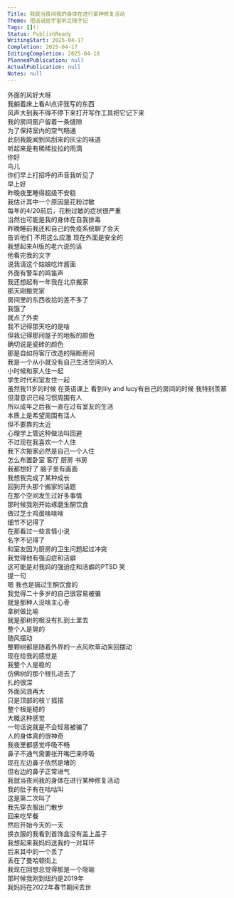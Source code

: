 ```yaml
---      
Title: 我就当夜间我的身体在进行某种修复活动      
Theme: 把话说给宇宙听之随手记      
Tags: []()      
Status: PublishReady      
WritingStart: 2025-04-17      
Completion: 2025-04-17      
EditingCompletion: 2025-04-18      
PlannedPublication: null      
ActualPublication: null      
Notes: null      
---          
```

外面的风好大呀        
我躺着床上看AI点评我写的东西        
风声大到我不得不停下来打开写作工具把它记下来          
我的房间窗户留着一条缝隙        
为了保持室内的空气畅通        
此刻我能闻到风刮来的灰尘的味道          
听起来是有稀稀拉拉的雨滴          
你好        
鸟儿        
你们早上打招呼的声音我听见了        
早上好          
昨晚夜里睡得超级不安稳        
我估计其中一个原因是花粉过敏        
每年的4/20前后，花粉过敏的症状很严重        
当然也可能是我的身体在自我排毒          
昨晚睡前我还和自己的免疫系统聊了会天        
告诉他们 不用这么应激 现在外面是安全的          
我想起来AI版的老六说的话        
他看完我的文字        
说我请这个姑娘吃炸酱面          
外面有警车的鸣笛声          
我还想起有一年我在北京搬家        
那天刚搬完家        
房间里的东西收拾的差不多了        
我饿了        
就点了外卖        
我不记得那天吃的是啥        
但我记得那间屋子的地板的颜色        
确切说是瓷砖的颜色        
那是自如将客厅改造的隔断房间          
我是一个从小就没有自己生活空间的人        
小时候和家人住一起        
学生时代和室友住一起        
虽然我11岁的时候 在英语课上 看到lily and lucy有自己的房间的时候 我特别羡慕        
但潜意识已经习惯周围有人        
所以成年之后我一直在过有室友的生活        
本质上是希望周围有活人        
但不要靠的太近        
心理学上管这种做法叫回避          
不过现在我喜欢一个人住        
我下次搬家必然是自己一个人住        
怎么布置卧室 客厅 厨房 书房        
我都想好了 脑子里有画面        
我想我完成了某种成长          
回到开头那个搬家的话题        
在那个空间发生过好多事情        
那时候我刚开始琢磨生酮饮食        
做过芝士鸡蛋啥啥啥        
细节不记得了        
在那看过一些言情小说        
名字不记得了        
和室友因为厨房的卫生问题起过冲突        
我觉得他有强迫症和洁癖        
这可能是对我妈的强迫症和洁癖的PTSD 笑          
提一句        
嗯 我也是搞过生酮饮食的        
我觉得二十多岁的自己很容易被骗        
就是那种人没啥主心骨        
拿树做比喻        
就是那树的根没有扎到土里去        
整个人是晃的        
随风摆动        
整颗树都是随着外界的一点风吹草动来回摆动          
现在给我的感觉是        
我整个人是稳的        
仿佛树的那个根扎进去了        
扎的很深        
外面风浪再大        
只是顶部的枝丫摇摆        
整个根是稳的        
大概这种感觉        
一句话说就是不会轻易被骗了          
人的身体真的很神奇        
我夜里都感觉呼吸不畅        
鼻子不通气需要张开嘴巴来呼吸        
现在左边鼻子依然是堵的        
但右边的鼻子正常进气        
我就当夜间我的身体在进行某种修复活动          
我的肚子有在咕咕叫        
这是第二次叫了          
我先穿衣服出门散步        
回来吃早餐        
然后开始今天的一天          
换衣服的我看到首饰盒没有盖上盖子        
我想起来我妈妈送我的一对耳环        
后来其中的一个丢了        
丢在了曼哈顿街上        
我现在回想总觉得那是一个隐喻        
那时候我刚到纽约是2019年        
我妈妈在2022年春节期间去世          
      